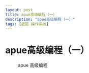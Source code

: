 ```yaml
---
layout: post
title: apue高级编程（一）
description: "apue高级编程（一）"
tags: [底层 操作系统] 
---
```


# apue高级编程（一）

<figure>
	<img src="/images/apue%20高级编程.png" alt="">
	<figcaption>apue 高级编程</figcaption>
</figure>
						   
    
